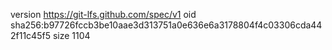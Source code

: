 version https://git-lfs.github.com/spec/v1
oid sha256:b97726fccb3be10aae3d313751a0e636e6a3178804f4c03306cda442f11c45f5
size 1104
